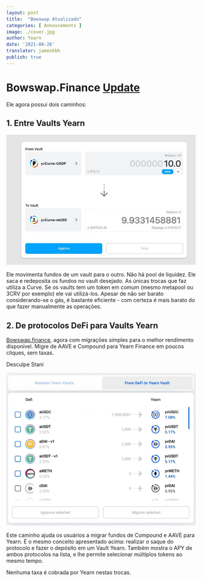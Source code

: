 ```yaml
---
layout: post
title:  "Bowswap Atualizado"
categories: [ Annoucements ]
image: ./cover.jpg
author: Yearn
date: '2021-08-26'
translator: jameskbh
publish: true
---
```


# Bowswap.Finance [Update](https://t.me/yearnupdates/483)

Ele agora possui dois caminhos:

## 1. Entre Vaults Yearn

![](image1.jpg)

Ele movimenta fundos de um vault para o outro. Não há pool de liquidez. Ele saca e redeposita os fundos no vault desejado. As únicas trocas que faz utiliza a Curve. Se os vaults tem um token em comum (mesmo metapool ou 3CRV por exemplo) ele vai utilizá-los. Apesar de não ser barato considerando-se o gás, é bastante eficiente - com certeza é mais barato do que fazer manualmente as operações.

## 2. De protocolos DeFi para Vaults Yearn

[Bowswap.finance](https://bowswap.finance/), agora com migrações simples para o melhor rendimento disponível. Migre de AAVE e Compound para Yearn Finance em poucos cliques, sem taxas.

Desculpe Stani

![](image2.jpg)

Este caminho ajuda os usuários a migrar fundos de Compound e AAVE para Yearn. É o mesmo conceito apresentado acima: realizar o saque do protocolo e fazer o depósito em um Vault Yearn. Também mostra o APY de ambos protocolos na lista, e lhe permite selecionar múltiplos tokens ao mesmo tempo.

Nenhuma taxa é cobrada por Yearn nestas trocas.
